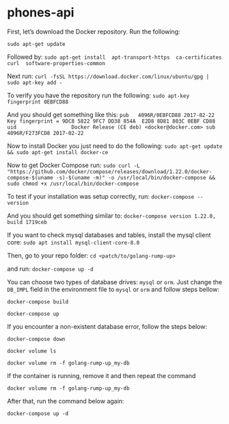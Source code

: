 # phones-api

First, let’s download the Docker repository. Run the following:

`sudo apt-get update`

Followed by:
`sudo apt-get install 
    apt-transport-https 
    ca-certificates 
    curl 
    software-properties-common`

Next run:
`curl -fsSL https://download.docker.com/linux/ubuntu/gpg | sudo apt-key add -`

To verify you have the repository run the following:
`sudo apt-key fingerprint 0EBFCD88`

And you should get something like this:
`pub   4096R/0EBFCD88 2017-02-22 Key fingerprint = 9DC8 5822 9FC7 DD38 854A  E2D8 8D81 803C 0EBF CD88
uid                  Docker Release (CE deb) <docker@docker.com>
sub   4096R/F273FCD8 2017-02-22`

Now to install Docker you just need to do the following:
`sudo apt-get update && sudo apt-get install docker-ce`

Now to get Docker Compose run:
`sudo curl -L "https://github.com/docker/compose/releases/download/1.22.0/docker-compose-$(uname -s)-$(uname -m)" -o /usr/local/bin/docker-compose && sudo chmod +x /usr/local/bin/docker-compose`

To test if your installation was setup correctly, run:
`docker-compose --version`

And you should get something similar to:
`docker-compose version 1.22.0, build 1719ceb`

If you want to check mysql databases and tables, install the mysql client core:
`sudo apt install mysql-client-core-8.0`

Then, go to your repo folder:
`cd <patch/to/golang-rump-up>`

and run:
`docker-compose up -d`

You can choose two types of database drives: `mysql` or `orm`. Just change the `DB_IMPL` field in the environment file to `mysql` or `orm` and follow steps bellow:

`docker-compose build`

`docker-compose up`

If you encounter a non-existent database error, follow the steps below:

`docker-compose down`

`docker volume ls`

`docker volume rm -f golang-rump-up_my-db`

If the container is running, remove it and then repeat the command

`docker volume rm -f golang-rump-up_my-db`

After that, run the command below again:

`docker-compose up -d`
